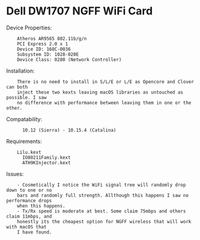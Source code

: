 # Dell DW1707 NGFF WiFi Card

Device Properties:

		Atheros AR9565 802.11b/g/n
		PCI Express 2.0 x 1
		Device ID: 168C-0036
		Subsystem ID: 1028-020E
		Device Class: 0280 (Network Controller)
		

Installation:

		There is no need to install in S/L/E or L/E as Opencore and Clover can both 
		inject these two kexts leaving macOS libraries as untouched as possible. I saw 
		no difference with performance between leaving them in one or the other. 
        
Compatability:

          10.12 (Sierra) - 10.15.4 (Catalina)

Requirements:
  
		Lilu.kext 
          IO80211Family.kext
          ATH9KInjector.kext

Issues:

		- Cosmetically I notice the WiFi signal tree will randomly drop down to one or no 
		bars and randomly full strength. Allthough this happens I saw no performance drops 
		when this happens.
		- Tx/Rx speed is moderate at best. Some claim 75mbps and others claim 11mbps, and 
		honestly its the cheapest option for NGFF wireless that will work with macOS that 
		I have found. 






